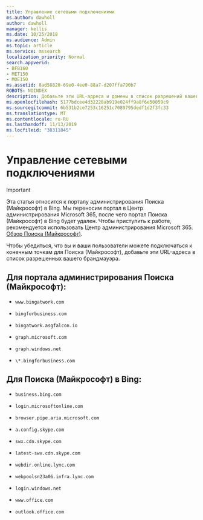 ```yaml
---
title: Управление сетевыми подключениями
ms.author: dawholl
author: dawholl
manager: kellis
ms.date: 10/25/2018
ms.audience: Admin
ms.topic: article
ms.service: mssearch
localization_priority: Normal
search.appverid:
- BFB160
- MET150
- MOE150
ms.assetid: 8ad58820-69e0-4ee0-88a7-d207ffa790b7
ROBOTS: NOINDEX
description: Добавьте эти URL-адреса и домены в список разрешений вашего брандмауэра, чтобы пользователи могли легко получать доступ к Поиску (Майкрософт)
ms.openlocfilehash: 5177bdcee4d32220ab919e024ff9a8f6e50059c9
ms.sourcegitcommit: 6b531b2ce7253c16251c7089795dedf1d2f3fc33
ms.translationtype: MT
ms.contentlocale: ru-RU
ms.lasthandoff: 11/13/2019
ms.locfileid: "38311845"
---
```

# <a name="manage-network-connections"></a>Управление сетевыми подключениями

> [!IMPORTANT]
> Эта статья относится к порталу администрирования Поиска (Майкрософт) в Bing. Мы переносим портал в Центр администрирования Microsoft 365, после чего портал Поиска (Майкрософт) в Bing будет удален. Чтобы приступить к работе, рекомендуется использовать Центр администрирования Microsoft 365. [Обзор Поиска (Майкрософт)](overview-microsoft-search.md).
    
Чтобы убедиться, что вы и ваши пользователи можете подключаться к конечным точкам для Поиска (Майкрософт), добавьте эти URL-адреса в список разрешенных вашего брандмауэра.
  
## <a name="for-the-microsoft-search-admin-portal"></a>Для портала администрирования Поиска (Майкрософт):

- `www.bingatwork.com`
    
- `bingforbusiness.com`
    
- `bingatwork.asgfalcon.io`
    
- `graph.microsoft.com`
    
- `graph.windows.net`
    
- `\*.bingforbusiness.com`
    
## <a name="for-microsoft-search-in-bing"></a>Для Поиска (Майкрософт) в Bing:

- `business.bing.com`
    
- `login.microsoftonline.com`
    
- `browser.pipe.aria.microsoft.com`
    
- `a.config.skype.com`
    
- `swx.cdn.skype.com`
    
- `latest-swx.cdn.skype.com`
    
- `webdir.online.lync.com`
    
- `webpoolsn23a06.infra.lync.com`
    
- `login.windows.net`
    
- `www.office.com`
    
- `outlook.office.com`
